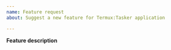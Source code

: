```yaml
---
name: Feature request
about: Suggest a new feature for Termux:Tasker application

---
```


<!--
IMPORTANT:

1. Support of Android 5.x - 6.x is finished.
2. Fill the template AFTER comments.
-->

**Feature description**
<!--
Describe the feature and why you want it.
-->
